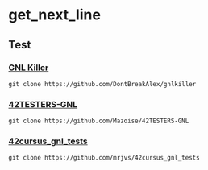 # get_next_line

## Test

### [GNL Killer](https://github.com/DontBreakAlex/gnlkiller)
```
git clone https://github.com/DontBreakAlex/gnlkiller
```

### [42TESTERS-GNL](https://github.com/Mazoise/42TESTERS-GNL)
```
git clone https://github.com/Mazoise/42TESTERS-GNL
```

### [42cursus_gnl_tests](https://github.com/mrjvs/42cursus_gnl_tests)
```
git clone https://github.com/mrjvs/42cursus_gnl_tests
```
